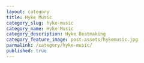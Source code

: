 ```yaml
---
layout: category
title: Hyke Music
category_slug: hyke-music
category_name: Hyke Music
category_description: Hyke Beatmaking
category_feature_image: post-assets/hykemusic.jpg
parmalink: /category/hyke-music/
published: true
---
```

